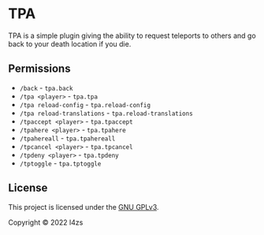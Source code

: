 # TPA
TPA is a simple plugin giving the ability to request teleports to others and go back to your death location if you die.

## Permissions
- `/back` - `tpa.back`
- `/tpa <player>` - `tpa.tpa`
- `/tpa reload-config` - `tpa.reload-config`
- `/tpa reload-translations` - `tpa.reload-translations`
- `/tpaccept <player>` - `tpa.tpaccept`
- `/tpahere <player>` - `tpa.tpahere`
- `/tpahereall` - `tpa.tpahereall`
- `/tpcancel <player>` - `tpa.tpcancel`
- `/tpdeny <player>` - `tpa.tpdeny`
- `/tptoggle` - `tpa.tptoggle`

## License
This project is licensed under the [GNU GPLv3](LICENSE).

Copyright &copy; 2022 l4zs
